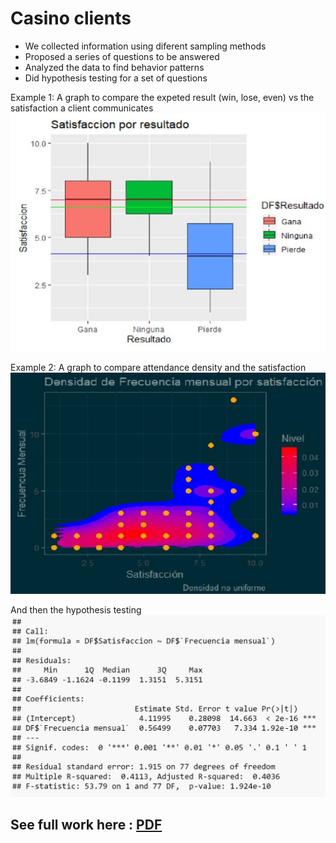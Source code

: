 # Casino clients
 - We collected information using diferent sampling methods
 - Proposed a series of questions to be answered 
 - Analyzed the data to find behavior patterns 
 - Did hypothesis testing for a set of questions

Example 1:
A graph to compare the expeted result (win, lose, even) vs the satisfaction a client communicates  
![](https://github.com/Flrotm/Projects/blob/master/Data%20analysis/images/grafico.JPG )


Example 2:
A graph to compare attendance density and the satisfaction  
![](https://github.com/Flrotm/Projects/blob/master/Data%20analysis/images/graf2.JPG )

And then the hypothesis testing  
![](https://github.com/Flrotm/Projects/blob/master/Data%20analysis/images/hyp.JPG )


## See full work here : [PDF](Casino.pdf)
